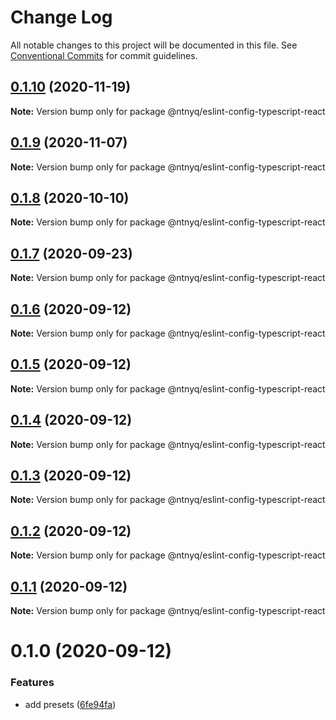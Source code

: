 # Change Log

All notable changes to this project will be documented in this file.
See [Conventional Commits](https://conventionalcommits.org) for commit guidelines.

## [0.1.10](https://github.com/ntnyq/configs/compare/@ntnyq/eslint-config-typescript-react@0.1.9...@ntnyq/eslint-config-typescript-react@0.1.10) (2020-11-19)

**Note:** Version bump only for package @ntnyq/eslint-config-typescript-react

## [0.1.9](https://github.com/ntnyq/configs/compare/@ntnyq/eslint-config-typescript-react@0.1.8...@ntnyq/eslint-config-typescript-react@0.1.9) (2020-11-07)

**Note:** Version bump only for package @ntnyq/eslint-config-typescript-react

## [0.1.8](https://github.com/ntnyq/configs/compare/@ntnyq/eslint-config-typescript-react@0.1.7...@ntnyq/eslint-config-typescript-react@0.1.8) (2020-10-10)

**Note:** Version bump only for package @ntnyq/eslint-config-typescript-react

## [0.1.7](https://github.com/ntnyq/configs/compare/@ntnyq/eslint-config-typescript-react@0.1.6...@ntnyq/eslint-config-typescript-react@0.1.7) (2020-09-23)

**Note:** Version bump only for package @ntnyq/eslint-config-typescript-react

## [0.1.6](https://github.com/ntnyq/configs/compare/@ntnyq/eslint-config-typescript-react@0.1.5...@ntnyq/eslint-config-typescript-react@0.1.6) (2020-09-12)

**Note:** Version bump only for package @ntnyq/eslint-config-typescript-react

## [0.1.5](https://github.com/ntnyq/configs/compare/@ntnyq/eslint-config-typescript-react@0.1.4...@ntnyq/eslint-config-typescript-react@0.1.5) (2020-09-12)

**Note:** Version bump only for package @ntnyq/eslint-config-typescript-react

## [0.1.4](https://github.com/ntnyq/configs/compare/@ntnyq/eslint-config-typescript-react@0.1.3...@ntnyq/eslint-config-typescript-react@0.1.4) (2020-09-12)

**Note:** Version bump only for package @ntnyq/eslint-config-typescript-react

## [0.1.3](https://github.com/ntnyq/configs/compare/@ntnyq/eslint-config-typescript-react@0.1.2...@ntnyq/eslint-config-typescript-react@0.1.3) (2020-09-12)

**Note:** Version bump only for package @ntnyq/eslint-config-typescript-react

## [0.1.2](https://github.com/ntnyq/configs/compare/@ntnyq/eslint-config-typescript-react@0.1.1...@ntnyq/eslint-config-typescript-react@0.1.2) (2020-09-12)

**Note:** Version bump only for package @ntnyq/eslint-config-typescript-react

## [0.1.1](https://github.com/ntnyq/configs/compare/@ntnyq/eslint-config-typescript-react@0.1.0...@ntnyq/eslint-config-typescript-react@0.1.1) (2020-09-12)

**Note:** Version bump only for package @ntnyq/eslint-config-typescript-react

# 0.1.0 (2020-09-12)

### Features

- add presets ([6fe94fa](https://github.com/ntnyq/configs/commit/6fe94fae4ed9d80b18833c9e5a3f51f710ebda43))
